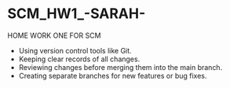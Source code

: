 # SCM_HW1_-SARAH-
HOME WORK ONE FOR SCM
- Using version control tools like Git.
- Keeping clear records of all changes.
- Reviewing changes before merging them into the main branch.
- Creating separate branches for new features or bug fixes.

